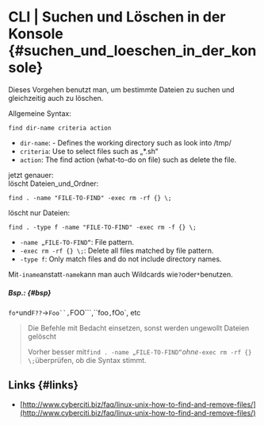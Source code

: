# CLI \| Suchen und Löschen in der Konsole {#suchen_und_loeschen_in_der_konsole}

Dieses Vorgehen benutzt man, um bestimmte Dateien zu suchen und gleichzeitig auch zu löschen.

Allgemeine Syntax:

```
find dir-name criteria action
```

* `dir-name`: - Defines the working directory such as look into /tmp/
* `criteria`: Use to select files such as „\*.sh“
* `action`: The find action \(what-to-do on file\) such as delete the file.

jetzt genauer:  
löscht Dateien\_und\_Ordner:

```
find . -name "FILE-TO-FIND" -exec rm -rf {} \;
```

löscht nur Dateien:

```
find . -type f -name "FILE-TO-FIND" -exec rm -f {} \;
```

* `-name „FILE-TO-FIND“`: File pattern.
* `-exec rm -rf {} \;`: Delete all files matched by file pattern.
* `-type f`: Only match files and do not include directory names.

Mit`-iname`anstatt`-name`kann man auch Wildcards wie`?`oder`*`benutzen.

##### Bsp.: {#bsp}

`fo*`und`F??`→```Foo``,```FOO```,``foo`,`fOo\`, etc

> Die Befehle mit Bedacht einsetzen, sonst werden ungewollt Dateien gelöscht
>
> Vorher besser mit`find . -name „FILE-TO-FIND“`_ohne_`-exec rm -rf {} \;`überprüfen, ob die Syntax stimmt.

## Links {#links}

* [http://www.cyberciti.biz/faq/linux-unix-how-to-find-and-remove-files/](http://www.cyberciti.biz/faq/linux-unix-how-to-find-and-remove-files/)




